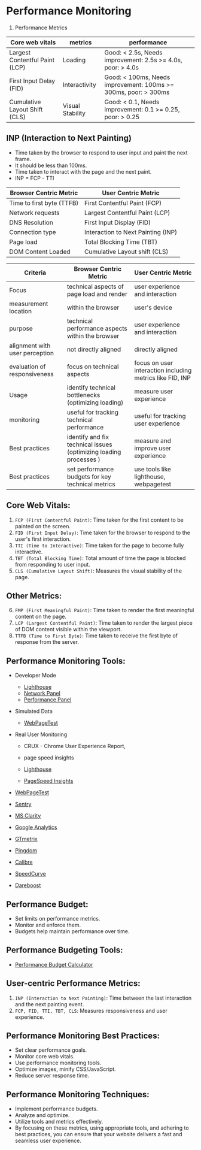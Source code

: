 # Performance Monitoring

1. Performance Metrics

| Core web vitals                | metrics          | performance                                                     |
| ------------------------------ | ---------------- | --------------------------------------------------------------- |
| Largest Contentful Paint (LCP) | Loading          | Good: < 2.5s, Needs improvement: 2.5s >= 4.0s, poor: > 4.0s     |
| First Input Delay (FID)        | Interactivity    | Good: < 100ms, Needs improvement: 100ms >= 300ms, poor: > 300ms |
| Cumulative Layout Shift (CLS)  | Visual Stability | Good: < 0.1, Needs improvement: 0.1 >= 0.25, poor: > 0.25       |

## INP (Interaction to Next Painting)

- Time taken by the browser to respond to user input and paint the next frame.
- It should be less than 100ms.
- Time taken to interact with the page and the next paint.
- INP = FCP - TTI

| Browser Centric Metric    | User Centric Metric                |
| ------------------------- | ---------------------------------- |
| Time to first byte (TTFB) | First Contentful Paint (FCP)       |
| Network requests          | Largest Contentful Paint (LCP)     |
| DNS Resolution            | First Input Display (FID)          |
| Connection type           | Interaction to Next Painting (INP) |
| Page load                 | Total Blocking Time (TBT)          |
| DOM Content Loaded        | Cumulative Layout shift (CLS)      |

| Criteria                       | Browser Centric Metric                                            | User Centric Metric                                       |
| ------------------------------ | ----------------------------------------------------------------- | --------------------------------------------------------- |
| Focus                          | technical aspects of page load and render                         | user experience and interaction                           |
| measurement location           | within the browser                                                | user's device                                             |
| purpose                        | technical performance aspects within the browser                  | user experience and interaction                           |
| alignment with user perception | not directly aligned                                              | directly aligned                                          |
| evaluation of responsiveness   | focus on technical aspects                                        | focus on user interaction including metrics like FID, INP |
| Usage                          | identify technical bottlenecks (optimizing loading)               | measure user experience                                   |
| monitoring                     | useful for tracking technical performance                         | useful for tracking user experience                       |
| Best practices                 | identify and fix technical issues (optimizing loading processes ) | measure and improve user experience                       |
| Best practices                 | set performance budgets for key technical metrics                 | use tools like lighthouse, webpagetest                    |

## Core Web Vitals:

1.  `FCP (First Contentful Paint)`: Time taken for the first content to be painted on the screen.
2.  `FID (First Input Delay)`: Time taken for the browser to respond to the user's first interaction.
3.  `TTI (Time to Interactive)`: Time taken for the page to become fully interactive.
4.  `TBT (Total Blocking Time)`: Total amount of time the page is blocked from responding to user input.
5.  `CLS (Cumulative Layout Shift)`: Measures the visual stability of the page.

## Other Metrics:

6. `FMP (First Meaningful Paint)`: Time taken to render the first meaningful content on the page.
7. `LCP (Largest Contentful Paint)`: Time taken to render the largest piece of DOM content visible within the viewport.
8. `TTFB (Time to First Byte)`: Time taken to receive the first byte of response from the server.

## Performance Monitoring Tools:

- Developer Mode
  - [Lighthouse](https://developers.google.com/web/tools/lighthouse)
  - [Network Panel](https://developer.chrome.com/docs/devtools/network/)
  - [Performance Panel](https://developer.chrome.com/docs/devtools/evaluate-performance/)
- Simulated Data

  - [WebPageTest](https://www.webpagetest.org/)

- Real User Monitoring

  - CRUX - Chrome User Experience Report,
  - page speed insights
  - [Lighthouse](https://developers.google.com/web/tools/lighthouse)

  - [PageSpeed Insights](https://developers.google.com/speed/pagespeed/insights/)

- [WebPageTest](https://www.webpagetest.org/)
- [Sentry](https://sentry.io/)
- [MS Clarity](https://clarity.microsoft.com/)
- [Google Analytics](https://analytics.google.com/analytics/web/)
- [GTmetrix](https://gtmetrix.com/)
- [Pingdom](https://www.pingdom.com/)
- [Calibre](https://calibreapp.com/)
- [SpeedCurve](https://speedcurve.com/)
- [Dareboost](https://www.dareboost.com/)

## Performance Budget:

- Set limits on performance metrics.
- Monitor and enforce them.
- Budgets help maintain performance over time.

## Performance Budgeting Tools:

- [Performance Budget Calculator](https://perf-budget-calculator.surge.sh/)

## User-centric Performance Metrics:

1. `INP (Interaction to Next Painting)`: Time between the last interaction and the next painting event.
2. `FCP, FID, TTI, TBT, CLS`: Measures responsiveness and user experience.

## Performance Monitoring Best Practices:

- Set clear performance goals.
- Monitor core web vitals.
- Use performance monitoring tools.
- Optimize images, minify CSS/JavaScript.
- Reduce server response time.

## Performance Monitoring Techniques:

- Implement performance budgets.
- Analyze and optimize.
- Utilize tools and metrics effectively.
- By focusing on these metrics, using appropriate tools, and adhering to best practices, you can ensure that your website delivers a fast and seamless user experience.
